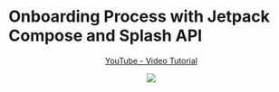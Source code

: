 # Onboarding Process with Jetpack Compose and Splash API

<p align="center">
  <a href="https://youtu.be/6dRwaXH2cYA" align="center">YouTube - Video Tutorial</a>
</p>
<p align="center">
  <img src="https://i.postimg.cc/N00y502f/Onboarding.png" href="https://youtu.be/6dRwaXH2cYA">
</p>

